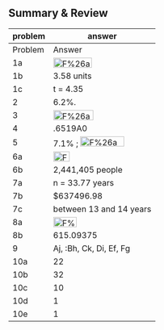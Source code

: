 
## Summary &amp; Review


|problem|answer|
|-------|------|
|Problem|Answer|
|1a|<img class="image" width="76" height="20" src="10-4_Answers_8-10-11_PRINT-web-images/F%26amp_MI%20answers%20S%26amp_R%201a.ai" alt="F%26amp_MI%20answers%20S%26amp_R%201a.ai">|
|1b|3.58 units|
|1c|t = 4.35|
|2|6.2%.|
|3|<img class="image" width="79" height="20" src="10-4_Answers_8-10-11_PRINT-web-images/F%26amp_MI%20answers%20S%26amp_R%203.ai" alt="F%26amp_MI%20answers%20S%26amp_R%203.ai">|
|4|.6519A0|
|5|7.1% ; <img class="image" width="87" height="20" src="10-4_Answers_8-10-11_PRINT-web-images/F%26amp_MI%20answers%20S%26amp_R%205.ai" alt="F%26amp_MI%20answers%20S%26amp_R%205.ai">|
|6a|<img class="image" width="32" height="20" src="10-4_Answers_8-10-11_PRINT-web-images/F%26amp_MI%20answers%20S%26amp_R%206a.ai" alt="F%26amp_MI%20answers%20S%26amp_R%206a.ai">|
|6b|2,441,405 people|
|7a|n = 33.77 years|
|7b|\$637496.98|
|7c|between 13 and 14 years|
|8a|<img class="image" width="46" height="20" src="10-4_Answers_8-10-11_PRINT-web-images/F%26amp_MI%20answers%20S%26amp_R%208a.ai" alt="F%26amp_MI%20answers%20S%26amp_R%208a.ai">|
|8b|615.09375|
|9|Aj, :Bh, Ck, Di, Ef, Fg|
|10a|22|
|10b|32|
|10c|10|
|10d|1|
|10e|1|
